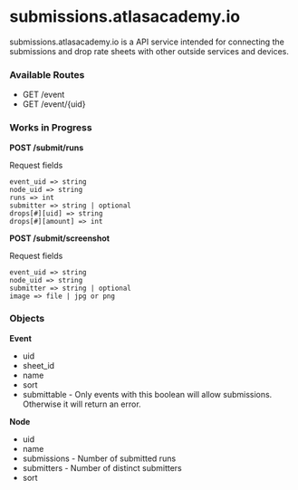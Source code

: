 # submissions.atlasacademy.io

submissions.atlasacademy.io is a API service intended for
connecting the submissions and drop rate sheets with other
outside services and devices.

### Available Routes

- GET /event
- GET /event/{uid}

### Works in Progress

__POST /submit/runs__

Request fields
```
event_uid => string
node_uid => string
runs => int
submitter => string | optional
drops[#][uid] => string
drops[#][amount] => int
```

__POST /submit/screenshot__

Request fields
```
event_uid => string
node_uid => string
submitter => string | optional
image => file | jpg or png
```

### Objects

__Event__
- uid
- sheet_id
- name
- sort
- submittable - Only events with this boolean will allow submissions. Otherwise it will return an error.

__Node__
- uid
- name
- submissions - Number of submitted runs
- submitters - Number of distinct submitters
- sort
